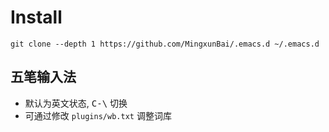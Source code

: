 Install
====================
```
git clone --depth 1 https://github.com/MingxunBai/.emacs.d ~/.emacs.d
```

五笔输入法
--------------------
- 默认为英文状态, <kbd>C-\\</kbd> 切换
- 可通过修改 `plugins/wb.txt` 调整词库
